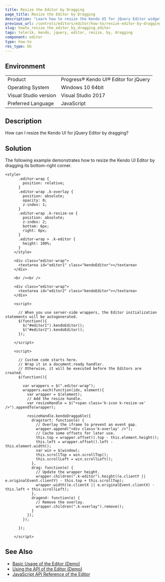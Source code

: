 ```yaml
---
title: Resize the Editor by Dragging
page_title: Resize the Editor by Dragging
description: "Learn how to resize the Kendo UI for jQuery Editor widget by dragging."
previous_url: /controls/editors/editor/how-to/resize-editor-by-dragging, /controls/editors/editor/how-to/appearance/resize-editor-by-dragging
slug: howto_resize_the_editor_by_dragging_editor
tags: telerik, kendo, jquery, editor, resize, by, dragging
component: editor
type: how-to
res_type: kb
---
```


## Environment

<table>
 <tr>
  <td>Product</td>
  <td>Progress® Kendo UI® Editor for jQuery</td>
 </tr>
 <tr>
  <td>Operating System</td>
  <td>Windows 10 64bit</td>
 </tr>
 <tr>
  <td>Visual Studio version</td>
  <td>Visual Studio 2017</td>
 </tr>
 <tr>
  <td>Preferred Language</td>
  <td>JavaScript</td>
 </tr>
</table>

## Description

How can I resize the Kendo UI for jQuery Editor by dragging?

## Solution

The following example demonstrates how to resize the Kendo UI Editor by dragging its bottom-right corner.

```dojo
<style>
      .editor-wrap {
        position: relative;
      }
      .editor-wrap .k-overlay {
        position: absolute;
        opacity: 0;
        z-index: 1;
      }
      .editor-wrap .k-resize-se {
        position: absolute;
        z-index: 2;
        bottom: 6px;
        right: 6px;
      }
      .editor-wrap > .k-editor {
        height: 100%;
      }
    </style>

    <div class="editor-wrap">
      <textarea id="editor1" class="kendoEditor"></textarea>
    </div>

    <br /><br />

    <div class="editor-wrap">
      <textarea id="editor2" class="kendoEditor"></textarea>
    </div>

    <script>

      // When you use server-side wrappers, the Editor initialization statements will be autogenerated.
      $(function(){
        $("#editor1").kendoEditor();
        $("#editor2").kendoEditor();
      });

    </script>

    <script>

      // Custom code starts here.
      // Wrap it in a document.ready handler.
      // Otherwise, it will be executed before the Editors are created.
      $(function(){

        var wrappers = $(".editor-wrap");
        wrappers.each(function(idx, element){
          var wrapper = $(element);
          // Add the resize handle.
          var resizeHandle = $("<span class='k-icon k-resize-se' />").appendTo(wrapper);

          resizeHandle.kendoDraggable({
            dragstart: function(e) {
              // Overlay the iframe to prevent an event gap.
              wrapper.append("<div class='k-overlay' />");
              // Cache some offsets for later use.
              this.top = wrapper.offset().top - this.element.height();
              this.left = wrapper.offset().left - this.element.width();
              var win = $(window);
              this.scrollTop = win.scrollTop();
              this.scrollLeft = win.scrollLeft();
            },
            drag: function(e) {
              // Update the wrapper height.
              wrapper.children(".k-editor").height((e.clientY || e.originalEvent.clientY) - this.top + this.scrollTop);
              wrapper.width((e.clientX || e.originalEvent.clientX) - this.left + this.scrollLeft);
            },
            dragend: function(e) {
              // Remove the overlay.
              wrapper.children(".k-overlay").remove();
            }
          });
        });

      });

    </script>
```

## See Also

* [Basic Usage of the Editor (Demo)](https://demos.telerik.com/kendo-ui/editor/index)
* [Using the API of the Editor (Demo)](https://demos.telerik.com/kendo-ui/editor/api)
* [JavaScript API Reference of the Editor](/api/javascript/ui/editor)
